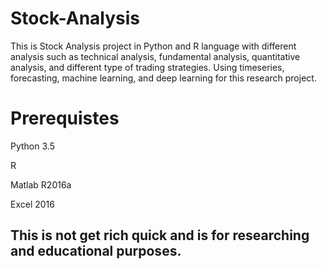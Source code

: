 # Stock-Analysis
This is Stock Analysis project in Python and R language with different analysis such as technical analysis, fundamental analysis, quantitative analysis, and different type of trading strategies. Using timeseries, forecasting, machine learning, and deep learning for this research project. 

# Prerequistes
Python 3.5

R

Matlab R2016a

Excel 2016

## This is not get rich quick and is for researching and educational purposes.
